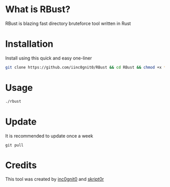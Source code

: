 # What is RBust?

RBust is blazing fast directory bruteforce tool written in Rust

# Installation

Install using this quick and easy one-liner

```bash
git clone https://github.com/iinc0gnit0/RBust && cd RBust && chmod +x * && ./install.sh
```

# Usage

```bash
./rbust
```

# Update

It is recommended to update once a week

`git pull`

# Credits

This tool was created by [inc0gnit0](https://github.com/iinc0gni0t) and [skript0r](https://github.com/green0octagon)
